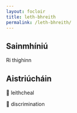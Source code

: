 ```yaml
---
layout: focloir
title: leth-bhreith
permalink: /leth-bhreith/
---
```


## Sainmhíniú

Ri thighinn

## Aistriúcháin

&#x1f3f4;&#xe0067;&#xe0062;&#xe0073;&#xe0063;&#xe0074;&#xe007f; leithcheal

&#x1f3f4;&#xe0067;&#xe0062;&#xe0065;&#xe006e;&#xe0067;&#xe007f; discrimination